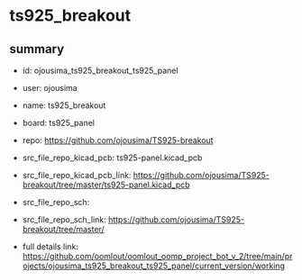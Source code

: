 # ts925_breakout
 
## summary 
* id: ojousima_ts925_breakout_ts925_panel
* user: ojousima
* name: ts925_breakout
* board: ts925_panel
* repo: https://github.com/ojousima/TS925-breakout
* src_file_repo_kicad_pcb: ts925-panel.kicad_pcb
* src_file_repo_kicad_pcb_link: https://github.com/ojousima/TS925-breakout/tree/master/ts925-panel.kicad_pcb


* src_file_repo_sch: 
* src_file_repo_sch_link: https://github.com/ojousima/TS925-breakout/tree/master/
* full details link: https://github.com/oomlout/oomlout_oomp_project_bot_v_2/tree/main/projects/ojousima_ts925_breakout_ts925_panel/current_version/working  







